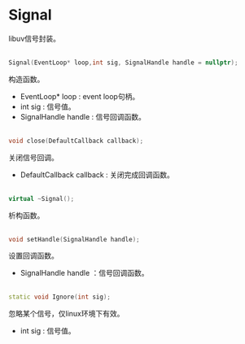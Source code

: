 # Signal
libuv信号封装。
<br></br>
```C++
Signal(EventLoop* loop,int sig, SignalHandle handle = nullptr);
```
构造函数。
* EventLoop* loop : event loop句柄。
* int sig : 信号值。
* SignalHandle handle : 信号回调函数。
<br></br>
```C++
void close(DefaultCallback callback);
```
关闭信号回调。
* DefaultCallback callback : 关闭完成回调函数。
<br></br>
```C++
virtual ~Signal();
```
析构函数。
<br></br>

```C++
void setHandle(SignalHandle handle);
```
设置回调函数。
* SignalHandle handle ：信号回调函数。
<br></br>

```C++
static void Ignore(int sig);
```
忽略某个信号，仅linux环境下有效。
* int sig : 信号值。
<br></br>

